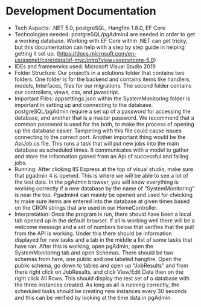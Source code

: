 # Development Documentation
-	Tech Aspects: .NET 5.0, postgreSQL, Hangfire 1.8.0, EF Core
-	Technologies needed: postgreSQL/pgAdmin4 are needed in order to get a working database. Working with EF Core within .NET can get tricky, but this documentation can help with a step by step guide in helping getting it set up. (https://docs.microsoft.com/en-us/aspnet/core/data/ef-mvc/intro?view=aspnetcore-5.0)
-	IDEs and frameworks used: Microsoft Visual Studio 2019
-	Folder Structure: Our project’s in a solutions folder that contains two folders. One folder is for the backend and contains items like handlers, models, Interfaces, files for our migrations. The second folder contains our controllers, views, css, and javascript.
-	Important Files: appsettings.json within the SystemMonitoring folder is important in setting up and connecting to the database. postgreSQL/pgAdmin require a set up of a password for accessing the database, and another that is a master password. We recommend that a common password is used for the both, to make the process of opening up the database easier. Tampering with this file could cause issues connecting to the correct port. Another important thing would be the ApiJob.cs file. This runs a task that will put new jobs into the main database as scheduled times. It communicates with a model to gather and store the information gained from an Api of successful and failing jobs. 
-	Running: After clicking IIS Express at the top of visual studio, make sure that pgadmin 4 is opened. This is where we will be able to see a lot of the test data. In the pgAdmin browser, you will know everything is working correctly if a new database by the name of “SystemMonitoring” is near the top. Pgadmin4 can mainly be opened and used for checking to make sure items are entered into the database at given times based on the CRON strings that are used in our HomeController.
-	Interpretation: Once the program is run, there should have been a local tab opened up in the default browser. If all is working well there will be a welcome message and a set of numbers below that verifies that the pull from the API is working. Under this there should be information displayed for new tasks and a tab in the middle a list of some tasks that have ran. After this is working, open pgAdmin, open the SystemMonitoring tab and open Schemas. There should be two schemas from here, one public and one labeled hangfire. Open the public schema, go down to tables and open up “JobResults” and from there right click on JobResults, and click View/Edit Data then on the right click All Rows. This should display the test set of a database with the three instances created.  As long as all is running correctly, the scheduled tasks should be creating new instances every 30 seconds and this can be verified by looking at the time data in pgAdmin. 

